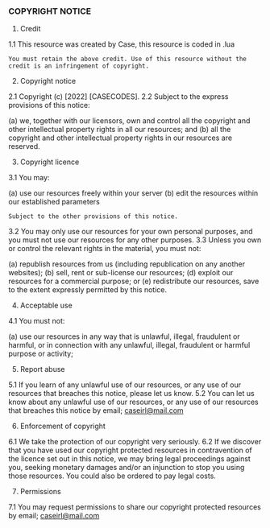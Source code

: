 ### COPYRIGHT NOTICE ###

1.	Credit

1.1	This resource was created by Case, this resource is coded in .lua

`You must retain the above credit. Use of this resource without the credit is an infringement of copyright.`
 
2.	Copyright notice

2.1	Copyright (c) [2022] [CASECODES].
2.2	Subject to the express provisions of this notice:

(a)	we, together with our licensors, own and control all the copyright and other intellectual property rights in all our resources; and
(b)	all the copyright and other intellectual property rights in our resources are reserved.

3.	Copyright licence

3.1	You may:

(a)	use our resources freely within your server
(b)	edit the resources within our established parameters

`Subject to the other provisions of this notice.`

3.2	You may only use our resources for your own personal purposes, and you must not use our resources for any other purposes.
3.3	Unless you own or control the relevant rights in the material, you must not:

(a)	republish resources from us (including republication on any another websites);
(b)	sell, rent or sub-license our resources;
(d)	exploit our resources for a commercial purpose; or
(e)	redistribute our resources, save to the extent expressly permitted by this notice.

4.	Acceptable use

4.1	You must not:

(a)	use our resources in any way that is unlawful, illegal, fraudulent or harmful, or in connection with any unlawful, illegal, fraudulent or harmful purpose or activity;

5.	Report abuse

5.1	If you learn of any unlawful use of our resources, or any use of our resources that breaches this notice, please let us know.
5.2	You can let us know about any unlawful use of our resources, or any use of our resources that breaches this notice by email; caseirl@mail.com

6.	Enforcement of copyright

6.1	We take the protection of our copyright very seriously.
6.2	If we discover that you have used our copyright protected resources in contravention of the licence set out in this notice, we may bring legal proceedings against you, seeking monetary damages and/or an injunction to stop you using those resources. You could also be ordered to pay legal costs.

7.	Permissions

7.1	You may request permissions to share our copyright protected resources by email; caseirl@mail.com